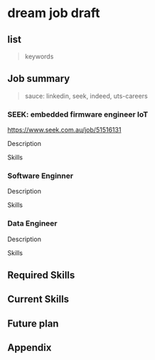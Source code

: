# dream job draft

## list

> keywords 


## Job summary

> sauce: linkedin, seek, indeed, uts-careers

### SEEK: embedded firmware engineer IoT 

https://www.seek.com.au/job/51516131

Description

Skills

### Software Enginner

Description 

Skills

### Data Engineer

Description

Skills




## Required Skills

## Current Skills

## Future plan

## Appendix

